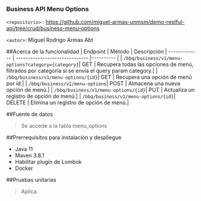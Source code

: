 ### Business API Menu Options
`<repositorio>` : <https://github.com/miguel-armas-unmsm/demo-restful-api/tree/crud/business-menu-options>

`<autor>`: Miguel Rodrigo Armas Abt

##Acerca de la funcionalidad
| Endpoint | Método | Descripción
| ------------- | ------------------------------ |---------- |
| `/bbq/business/v1/menu-options?category={category}`| GET | Recupera todas las opciones de menú, filtrados por categoría si se envía el query param category.|
| `/bbq/business/v1/menu-options/{id}`| GET | Recupera una opción de menú por id.|
| `/bbq/business/v1/menu-options`| POST | Almacena una nueva opción de menú.|
| `/bbq/business/v1/menu-options/{id}`| PUT | Actualiza un registro de opción de menú.|
| `/bbq/business/v1/menu-options/{id}`| DELETE | Elimina un registro de opción de menú.|

##Fuente de datos
> Se accede a la tabla menu_options

##Prerrequisitos para instalación y despliegue
* Java 11
* Maven 3.8.1
* Habilitar plugin de Lombok
* Docker

##Pruebas unitarias
> Aplica.